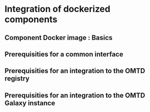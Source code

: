 # Integration of dockerized components

## Component Docker image : Basics

## Prerequisities for a common interface 

## Prerequisities for an integration to the OMTD registry

## Prerequisities for an integration to the OMTD Galaxy instance
